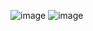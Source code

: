 ![image](https://github.com/gauravxlokhande/React-JS-Documentation/assets/119065314/28be6e39-d63d-4fde-b811-020c2761c61b)
![image](https://github.com/gauravxlokhande/React-JS-Documentation/assets/119065314/3666faf2-e6fa-4c6b-af9d-7837399583f0)
